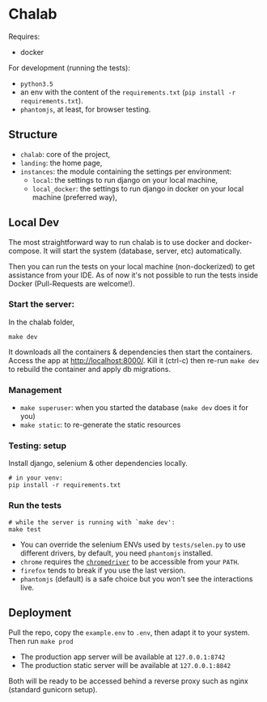 Chalab
======

Requires:
- docker

For development (running the tests):

- `python3.5`
- an env with the content of the `requirements.txt` (`pip install -r requirements.txt`).
- `phantomjs`, at least, for browser testing.


Structure
---------

- `chalab`: core of the project,
- `landing`: the home page,
- `instances`: the module containing the settings per environment:
    - `local`: the settings to run django on your local machine,
    - `local_docker`: the settings to run django in docker on your local machine (preferred way),
    

Local Dev
---------

The most straightforward way to run chalab is to use docker and docker-compose. It will
start the system (database, server, etc) automatically.

Then you can run the tests on your local machine (non-dockerized) to get assistance from your IDE.
As of now it's not possible to run the tests inside Docker (Pull-Requests are welcome!).


### Start the server:

In the chalab folder,

`make dev` 

It downloads all the containers & dependencies then start the containers.
Access the app at [http://localhost:8000/](http://localhost:8000/).
Kill it (ctrl-c) then re-run `make dev` to rebuild the container and apply db migrations.

### Management

- `make superuser`: when you started the database (`make dev` does it for you)
- `make static`: to re-generate the static resources


### Testing: setup

Install django, selenium & other dependencies locally.

```
# in your venv:
pip install -r requirements.txt
```


### Run the tests

```
# while the server is running with `make dev':
make test
```

- You can override the selenium ENVs used by `tests/selen.py` to use different drivers,
  by default, you need `phantomjs` installed.
- `chrome` requires the [`chromedriver`](https://sites.google.com/a/chromium.org/chromedriver/)
  to be accessible from your `PATH`.
- `firefox` tends to break if you use the last version.
- `phantomjs` (default) is a safe choice but you won't see the interactions live.


Deployment
----------

Pull the repo, copy the `example.env` to `.env`, then adapt it to your system.
Then run `make prod`

- The production app server will be available at `127.0.0.1:8742`
- The production static server will be available at `127.0.0.1:8842`

Both will be ready to be accessed behind a reverse proxy such as nginx (standard gunicorn setup).
